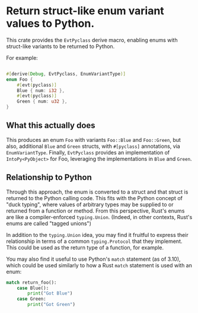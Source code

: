 # Return struct-like enum variant values to Python.

This crate provides the `EvtPyclass` derive macro, enabling enums with
struct-like variants to be returned to Python.

For example:
```rust

#[derive(Debug, EvtPyclass, EnumVariantType)]
enum Foo {
    #[evt(pyclass)]
    Blue { num: i32 },
    #[evt(pyclass)]
    Green { num: u32 },
}

```

## What this actually does
This produces an enum `Foo` with variants `Foo::Blue` and `Foo::Green`, but
also, additional `Blue` and `Green` structs, with `#[pyclass]` annotations, via
`EnumVariantType`.  Finally, `EvtPyclass` provides an implementation of
`IntoPy<PyObject>` for Foo, leveraging the implementations in `Blue` and
`Green`.

## Relationship to Python
Through this approach, the enum is converted to a struct and that struct is
returned to the Python calling code.  This fits with the Python concept of
"duck typing", where values of arbitrary types may be supplied to or returned
from a function or method.  From this perspective, Rust's enums are like a
compiler-enforced `typing.Union`.  (Indeed, in other contexts, Rust's enums are
called "tagged unions")

In addition to the `typing.Union` idea, you may find it fruitful to express their
relationship in terms of a common `typing.Protocol` that they implement.  This
could be used as the return type of a function, for example.

You may also find it useful to use Python's `match` statement (as of 3.10), which
could be used similarly to how a Rust `match` statement is used with an enum:

```python
match return_foo():
    case Blue():
        print("Got Blue")
    case Green:
        print("Got Green")

```
